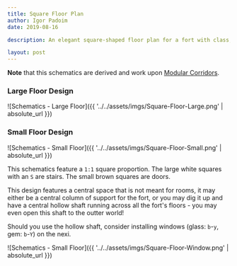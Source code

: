 ```yaml
---
title: Square Floor Plan
author: Igor Padoim
date: 2019-08-16

description: An elegant square-shaped floor plan for a fort with class, with rooms branching from a central ring and a potential central shaft.

layout: post
---
```


**Note** that this schematics are derived and work upon [Modular Corridors](Modular-Corridors.md).

### Large Floor Design

![Schematics - Large Floor]({{ '../../assets/imgs/Square-Floor-Large.png' | absolute_url }})

### Small Floor Design

![Schematics - Small Floor]({{ '../../assets/imgs/Square-Floor-Small.png' | absolute_url }})

This schematics feature a `1:1` square proportion. The large white squares with an `S` are stairs. The small brown squares are doors.

This design features a central space that is not meant for rooms, it may either be a central column of support for the fort, or you may dig it up and have a central hollow shaft running across all the fort's floors - you may even open this shaft to the outter world!

Should you use the hollow shaft, consider installing windows (glass: `b`-`y`, gem: `b`-`Y`) on the nexi.

![Schematics - Small Floor]({{ '../../assets/imgs/Square-Floor-Window.png' | absolute_url }})
